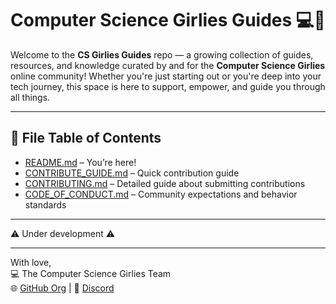 # Computer Science Girlies Guides 💻💖

Welcome to the **CS Girlies Guides** repo — a growing collection of guides, resources, and knowledge curated by and for the **Computer Science Girlies** online community! Whether you're just starting out or you're deep into your tech journey, this space is here to support, empower, and guide you through all things.

---
## 📂 File Table of Contents

- [README.md](./README.md) – You’re here!
- [CONTRIBUTE_GUIDE.md](./CONTRIBUTE/CONTRIBUTE_GUIDE.md) – Quick contribution guide
- [CONTRIBUTING.md](./CONTRIBUTE/CONTRIBUTING.md) – Detailed guide about submitting contributions
- [CODE_OF_CONDUCT.md](./CODE_OF_CONDUCT.md) – Community expectations and behavior standards

---
⚠️ Under development ⚠️

---

With love,  
💻 The Computer Science Girlies Team  
🌐 [GitHub Org](https://github.com/Computer-Science-Girlies) | 💬 [Discord](https://discord.com/invite/computer-science-girlies-1116490225615634503)
